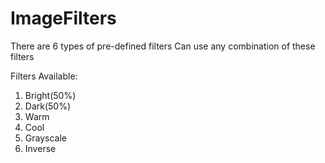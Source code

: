 # ImageFilters

There are 6 types of pre-defined filters
Can use any combination of these filters

Filters Available:
1. Bright(50%)
2. Dark(50%)
3. Warm
4. Cool
5. Grayscale
6. Inverse

